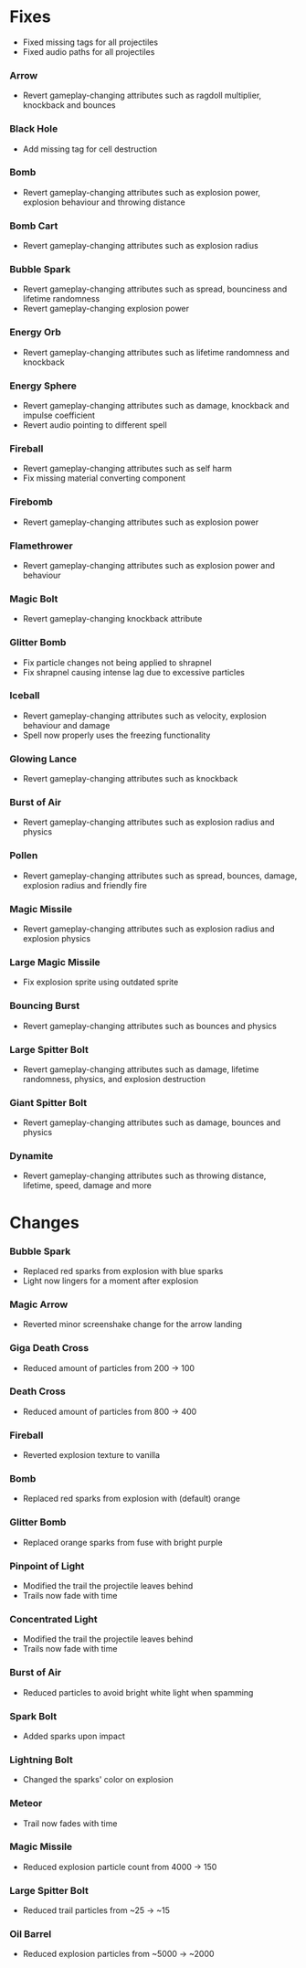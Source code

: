 # Fixes
- Fixed missing tags for all projectiles
- Fixed audio paths for all projectiles

### Arrow
- Revert gameplay-changing attributes such as ragdoll multiplier, knockback and bounces
### Black Hole
- Add missing tag for cell destruction 
### Bomb
- Revert gameplay-changing attributes such as explosion power, explosion behaviour and throwing distance
### Bomb Cart
- Revert gameplay-changing attributes such as explosion radius
### Bubble Spark
- Revert gameplay-changing attributes such as spread, bounciness and lifetime randomness
- Revert gameplay-changing explosion power
### Energy Orb
- Revert gameplay-changing attributes such as lifetime randomness and knockback
### Energy Sphere
- Revert gameplay-changing attributes such as damage, knockback and impulse coefficient
- Revert audio pointing to different spell
### Fireball
- Revert gameplay-changing attributes such as self harm
- Fix missing material converting component
### Firebomb
- Revert gameplay-changing attributes such as explosion power
### Flamethrower
- Revert gameplay-changing attributes such as explosion power and behaviour
### Magic Bolt
- Revert gameplay-changing knockback attribute
### Glitter Bomb
- Fix particle changes not being applied to shrapnel
- Fix shrapnel causing intense lag due to excessive particles
### Iceball
- Revert gameplay-changing attributes such as velocity, explosion behaviour and damage
- Spell now properly uses the freezing functionality
### Glowing Lance
- Revert gameplay-changing attributes such as knockback
### Burst of Air
- Revert gameplay-changing attributes such as explosion radius and physics
### Pollen
- Revert gameplay-changing attributes such as spread, bounces, damage, explosion radius and friendly fire
### Magic Missile
- Revert gameplay-changing attributes such as explosion radius and explosion physics 
### Large Magic Missile
- Fix explosion sprite using outdated sprite
### Bouncing Burst
- Revert gameplay-changing attributes such as bounces and physics
### Large Spitter Bolt
- Revert gameplay-changing attributes such as damage, lifetime randomness, physics, and explosion destruction
### Giant Spitter Bolt
- Revert gameplay-changing attributes such as damage, bounces and physics
### Dynamite
- Revert gameplay-changing attributes such as throwing distance, lifetime, speed, damage and more

# Changes
### Bubble Spark
- Replaced red sparks from explosion with blue sparks
- Light now lingers for a moment after explosion
### Magic Arrow
- Reverted minor screenshake change for the arrow landing
### Giga Death Cross
- Reduced amount of particles from 200 -> 100
### Death Cross
- Reduced amount of particles from 800 -> 400
### Fireball
- Reverted explosion texture to vanilla
### Bomb
- Replaced red sparks from explosion with (default) orange
### Glitter Bomb
- Replaced orange sparks from fuse with bright purple 
### Pinpoint of Light
- Modified the trail the projectile leaves behind
- Trails now fade with time
### Concentrated Light
- Modified the trail the projectile leaves behind
- Trails now fade with time
### Burst of Air
- Reduced particles to avoid bright white light when spamming
### Spark Bolt
- Added sparks upon impact
### Lightning Bolt
- Changed the sparks' color on explosion
### Meteor
- Trail now fades with time
### Magic Missile
- Reduced explosion particle count from 4000 -> 150
### Large Spitter Bolt
- Reduced trail particles from ~25 -> ~15

### Oil Barrel
- Reduced explosion particles from ~5000 -> ~2000
